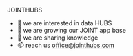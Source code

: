 JOINTHUBS
- 👀 we are interested in data HUBS
- 🌱 we are growing our JOINT app base
- 💞️ we are sharing knowledge
- 📫 reach us office@jointhubs.com

<!---
joint-hubs/joint-hubs is a ✨ special ✨ repository because its `README.md` (this file) appears on your GitHub profile.
You can click the Preview link to take a look at your changes.
--->
